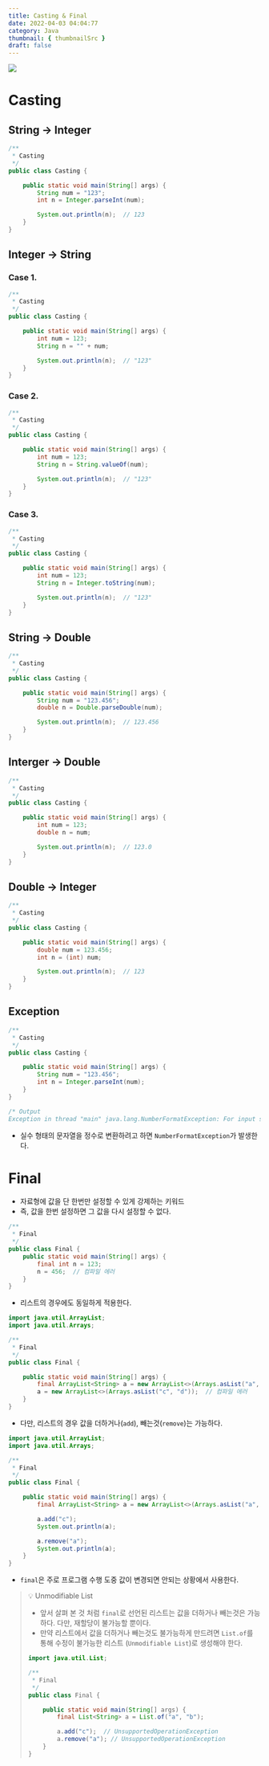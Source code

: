 ```yaml
---
title: Casting & Final
date: 2022-04-03 04:04:77
category: Java
thumbnail: { thumbnailSrc }
draft: false
---
```


![](https://www.hanumoka.net/images/20180412-java-equals-hashCode_1.png)

# Casting

## String → Integer

```java
/**
 * Casting
 */
public class Casting {

    public static void main(String[] args) {
        String num = "123";
        int n = Integer.parseInt(num);

        System.out.println(n);  // 123
    }
}
```

## Integer → String

### Case 1.

```java
/**
 * Casting
 */
public class Casting {

    public static void main(String[] args) {
        int num = 123;
        String n = "" + num;

        System.out.println(n);  // "123"
    }
}
```

### Case 2.

```java
/**
 * Casting
 */
public class Casting {

    public static void main(String[] args) {
        int num = 123;
        String n = String.valueOf(num);

        System.out.println(n);  // "123"
    }
}
```

### Case 3.

```java
/**
 * Casting
 */
public class Casting {

    public static void main(String[] args) {
        int num = 123;
        String n = Integer.toString(num);

        System.out.println(n);  // "123"
    }
}
```

## String → Double

```java
/**
 * Casting
 */
public class Casting {

    public static void main(String[] args) {
        String num = "123.456";
        double n = Double.parseDouble(num);

        System.out.println(n);  // 123.456
    }
}
```

## Interger → Double

```java
/**
 * Casting
 */
public class Casting {

    public static void main(String[] args) {
        int num = 123;
        double n = num;

        System.out.println(n);  // 123.0
    }
}
```

## Double → Integer

```java
/**
 * Casting
 */
public class Casting {

    public static void main(String[] args) {
        double num = 123.456;
        int n = (int) num;

        System.out.println(n);  // 123
    }
}
```

## Exception

```java
/**
 * Casting
 */
public class Casting {

    public static void main(String[] args) {
        String num = "123.456";
        int n = Integer.parseInt(num);
    }
}

/* Output
Exception in thread "main" java.lang.NumberFormatException: For input string: "123.456"
```

- 실수 형태의 문자열을 정수로 변환하려고 하면 `NumberFormatException`가 발생한다.

# Final

- 자료형에 값을 단 한번만 설정할 수 있게 강제하는 키워드
- 즉, 값을 한번 설정하면 그 값을 다시 설정할 수 없다.

```java
/**
 * Final
 */
public class Final {
    public static void main(String[] args) {
        final int n = 123;
        n = 456;  // 컴파일 에러
    }
}
```

- 리스트의 경우에도 동일하게 적용한다.

```java
import java.util.ArrayList;
import java.util.Arrays;

/**
 * Final
 */
public class Final {

    public static void main(String[] args) {
        final ArrayList<String> a = new ArrayList<>(Arrays.asList("a", "b"));
        a = new ArrayList<>(Arrays.asList("c", "d"));  // 컴파일 에러
    }
}
```

- 다만, 리스트의 경우 값을 더하거나(`add`), 빼는것(`remove`)는 가능하다.

```java
import java.util.ArrayList;
import java.util.Arrays;

/**
 * Final
 */
public class Final {

    public static void main(String[] args) {
        final ArrayList<String> a = new ArrayList<>(Arrays.asList("a", "b"));

        a.add("c");
        System.out.println(a);

        a.remove("a");
        System.out.println(a);
    }
}
```

- `final`은 주로 프로그램 수행 도중 값이 변경되면 안되는 상황에서 사용한다.

> 💡 Unmodifiable List
>
> - 앞서 살펴 본 것 처럼 `final`로 선언된 리스트는 값을 더하거나 빼는것은 가능하다. 다만, 재할당이 불가능할 뿐이다.
> - 만약 리스트에서 값을 더하거나 빼는것도 불가능하게 만드려면 `List.of`를 통해 수정이 불가능한 리스트 (`Unmodifiable List`)로 생성해야 한다.
>
> ```java
> import java.util.List;
>
> /**
>  * Final
>  */
> public class Final {
>
>     public static void main(String[] args) {
>         final List<String> a = List.of("a", "b");
>
>         a.add("c");  // UnsupportedOperationException
>         a.remove("a"); // UnsupportedOperationException
>     }
> }
> ```
